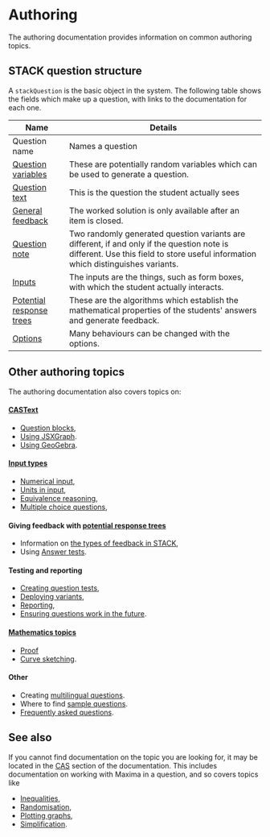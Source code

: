 # Authoring

The authoring documentation provides information on common authoring topics.

## STACK question structure  ##

A  `stackQuestion` is the basic object in the system. The following table shows the fields which make up a question, with links to the documentation for each one.

| Name                                                       | Details
| -------------------------------------------------------------------| ----------------------------------------------------------------------------------------------------------------------------------------------------------------------------------
| Question name              | Names a question
| [Question variables](Variables.md#Question_variables)      | These are potentially random variables which can be used to generate a question.
| [Question text](CASText.md#question_text)                  | This is the question the student actually sees
| [General feedback](CASText.md#General_feedback/Worked_solution)            | The worked solution is only available after an item is closed.
| [Question note](Question_note.md)                          | Two randomly generated question variants are different, if and only if the question note is different.  Use this field to store useful information which distinguishes variants.
| [Inputs](Inputs.md)                                        | The inputs are the things, such as form boxes, with which the student actually interacts.
| [Potential response trees](Potential_response_trees.md)    | These are the algorithms which establish the mathematical properties of the students' answers and generate feedback.
| [Options](Options.md)                                      | Many behaviours can be changed with the options.

## Other authoring topics

The authoring documentation also covers topics on:

#### [CASText](CASText.md)

* [Question blocks](Question_blocks/index.md),
* [Using JSXGraph](JSXGraph.md).
* [Using GeoGebra](GeoGebra.md).

#### [Input types](Inputs.md)

* [Numerical input](Numerical_input.md),
* [Units in input](../Topics/Units.md#Input_type),
* [Equivalence reasoning](Equivalence_reasoning.md),
* [Multiple choice questions](Multiple_choice_questions.md),

#### Giving feedback with [potential response trees](Potential_response_trees.md)

* Information on [the types of feedback in STACK](Feedback.md),
* Using [Answer tests](Answer_Tests/index.md).

#### Testing and reporting

* [Creating question tests](Testing.md),
* [Deploying variants](Deploying.md),
* [Reporting](Reporting.md),
* [Ensuring questions work in the future](Future_proof.md).

#### [Mathematics topics](../Topics/index.md)

* [Proof](../Proof/index.md)
* [Curve sketching](../Topics/Curve_sketching.md).

#### Other

* Creating [multilingual questions](Languages.md).
* Where to find [sample questions](Sample_questions.md).
* [Frequently asked questions](Author_FAQ.md).

## See also

If you cannot find documentation on the topic you are looking for, it may be located in the [CAS](../CAS/index.md) section of the documentation. This includes documentation on working with Maxima in a question, and so covers topics like

* [Inequalities](../CAS/Inequalities.md),
* [Randomisation](../CAS/Random.md),
* [Plotting graphs](../Plots/Plots.md),
* [Simplification](../CAS/Simplification.md).

